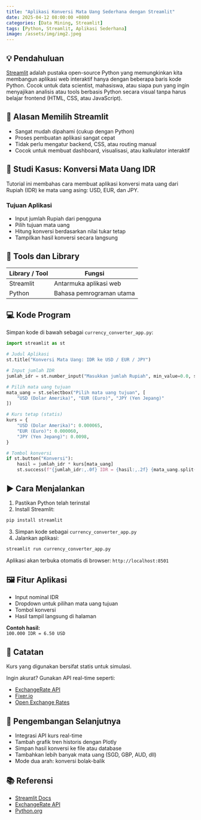 ```yaml
---
title: "Aplikasi Konversi Mata Uang Sederhana dengan Streamlit"
date: 2025-04-12 08:00:00 +0800
categories: [Data Mining, Streamlit]
tags: [Python, Streamlit, Aplikasi Sederhana]
image: /assets/img/img2.jpeg
---
```


## 💡 Pendahuluan

[Streamlit](https://streamlit.io) adalah pustaka open-source Python yang memungkinkan kita membangun aplikasi web interaktif hanya dengan beberapa baris kode Python. Cocok untuk data scientist, mahasiswa, atau siapa pun yang ingin menyajikan analisis atau tools berbasis Python secara visual tanpa harus belajar frontend (HTML, CSS, atau JavaScript).

## 🎯 Alasan Memilih Streamlit

- Sangat mudah dipahami (cukup dengan Python)
- Proses pembuatan aplikasi sangat cepat
- Tidak perlu mengatur backend, CSS, atau routing manual
- Cocok untuk membuat dashboard, visualisasi, atau kalkulator interaktif

## 🧪 Studi Kasus: Konversi Mata Uang IDR

Tutorial ini membahas cara membuat aplikasi konversi mata uang dari Rupiah (IDR) ke mata uang asing: USD, EUR, dan JPY.

### Tujuan Aplikasi

- Input jumlah Rupiah dari pengguna
- Pilih tujuan mata uang
- Hitung konversi berdasarkan nilai tukar tetap
- Tampilkan hasil konversi secara langsung

## 🔧 Tools dan Library

| Library / Tool | Fungsi |
|----------------|--------|
| Streamlit      | Antarmuka aplikasi web |
| Python         | Bahasa pemrograman utama |

## 💻 Kode Program

Simpan kode di bawah sebagai `currency_converter_app.py`:

```python
import streamlit as st

# Judul Aplikasi
st.title("Konversi Mata Uang: IDR ke USD / EUR / JPY")

# Input jumlah IDR
jumlah_idr = st.number_input("Masukkan jumlah Rupiah", min_value=0.0, step=1000.0)

# Pilih mata uang tujuan
mata_uang = st.selectbox("Pilih mata uang tujuan", [
    "USD (Dolar Amerika)", "EUR (Euro)", "JPY (Yen Jepang)"
])

# Kurs tetap (statis)
kurs = {
    "USD (Dolar Amerika)": 0.000065,
    "EUR (Euro)": 0.000060,
    "JPY (Yen Jepang)": 0.0098,
}

# Tombol konversi
if st.button("Konversi"):
    hasil = jumlah_idr * kurs[mata_uang]
    st.success(f"{jumlah_idr:,.0f} IDR = {hasil:,.2f} {mata_uang.split()[0]}")
```

## ▶️ Cara Menjalankan

1. Pastikan Python telah terinstal
2. Install Streamlit:
```bash
pip install streamlit
```
3. Simpan kode sebagai `currency_converter_app.py`
4. Jalankan aplikasi:
```bash
streamlit run currency_converter_app.py
```

Aplikasi akan terbuka otomatis di browser: `http://localhost:8501`

## 🖼️ Fitur Aplikasi

- Input nominal IDR
- Dropdown untuk pilihan mata uang tujuan
- Tombol konversi
- Hasil tampil langsung di halaman

**Contoh hasil:**  
`100.000 IDR = 6.50 USD`

## 📝 Catatan

Kurs yang digunakan bersifat statis untuk simulasi.

Ingin akurat? Gunakan API real-time seperti:

- [ExchangeRate API](https://www.exchangerate-api.com/)
- [Fixer.io](https://fixer.io)
- [Open Exchange Rates](https://openexchangerates.org/)

## 🔮 Pengembangan Selanjutnya

- Integrasi API kurs real-time
- Tambah grafik tren historis dengan Plotly
- Simpan hasil konversi ke file atau database
- Tambahkan lebih banyak mata uang (SGD, GBP, AUD, dll)
- Mode dua arah: konversi bolak-balik

## 📚 Referensi

- [Streamlit Docs](https://docs.streamlit.io)
- [ExchangeRate API](https://www.exchangerate-api.com/)
- [Python.org](https://www.python.org)
